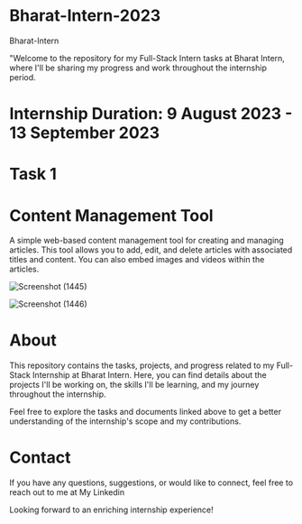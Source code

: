 # Bharat-Intern-2023
Bharat-Intern


"Welcome to the repository for my Full-Stack Intern tasks at Bharat Intern, where I'll be sharing my progress and work throughout the internship period.

# Internship Duration: 9 August 2023 - 13 September 2023

# Task 1
# Content Management Tool
A simple web-based content management tool for creating and managing articles. This tool allows you to add, edit, and delete articles with associated titles and content. You can also embed images and videos within the articles.

![Screenshot (1445)](https://github.com/RiteshAgrawal2001/Bharat-Intern-2023/assets/89643268/def95170-8197-4515-88ff-bb98e6928a6c)

![Screenshot (1446)](https://github.com/RiteshAgrawal2001/Bharat-Intern-2023/assets/89643268/4972588e-1fb8-47f2-b078-90fb85c2a690)





# About
This repository contains the tasks, projects, and progress related to my Full-Stack Internship at Bharat Intern. Here, you can find details about the projects I'll be working on, the skills I'll be learning, and my journey throughout the internship.

Feel free to explore the tasks and documents linked above to get a better understanding of the internship's scope and my contributions.

# Contact
If you have any questions, suggestions, or would like to connect, feel free to reach out to me at My Linkedin

Looking forward to an enriching internship experience!
